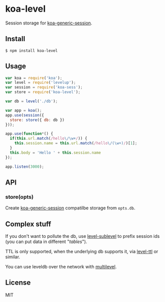 # koa-level

Session storage for [koa-generic-session](https://github.com/koajs/generic-session).

## Install

```
$ npm install koa-level
```

## Usage

```js
var koa = require('koa');
var level = require('levelup');
var session = require('koa-sess');
var store = require('koa-level');

var db = level('./db');

var app = koa();
app.use(session({
  store: store({ db: db })
}));

app.use(function*() {
  if(this.url.match(/hello\/\w+/)) {
    this.session.name = this.url.match(/hello\/(\w+)/)[1];
  }
  this.body = 'Hello ' + this.session.name
});

app.listen(3000);
```

## API

### store(opts)

Create [koa-generic-session](https://github.com/koajs/generic-session) compatilbe storage from
`opts.db`.

## Complex stuff

If you don't want to pollute the db, use [level-sublevel](https://github.com/dominictarr/level-sublevel) to prefix session ids (you can put data in different "*tables*").

TTL is only supported, when the underlying db supports it, via [level-ttl](https://github.com/rvagg/node-level-ttl) or similar.

You can use leveldb over the network with [multilevel](https://github.com/juliangruber/multilevel).

## License

MIT
